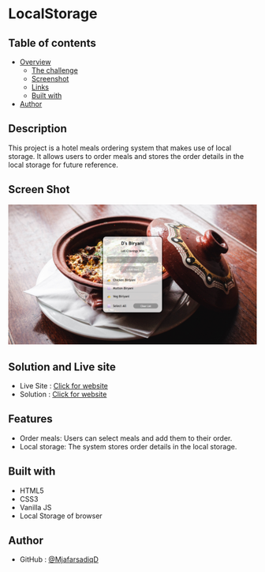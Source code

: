 # LocalStorage

## Table of contents

- [Overview](#overview)
  - [The challenge](#description)
  - [Screenshot](#screen-shot)
  - [Links](#solution-and-live-site)
  - [Built with](#built-with)
- [Author](#author)

## Description
This project is a hotel meals ordering system that makes use of local storage. It allows users to order meals and stores the order details in the local storage for future reference.

## Screen Shot

![](./assets/images/Design.png)

## Solution and Live site 

- Live Site : [Click for website](https://www.github.com/Ashraful-Fuqha/Local-Storage/)
- Solution : [Click for website](https://ashraful-fuqha.github.io/local-storage/)

## Features
- Order meals: Users can select meals and add them to their order.
- Local storage: The system stores order details in the local storage.

## Built with 
- HTML5
- CSS3
- Vanilla JS
- Local Storage of browser

## Author

- GitHub : [@MjafarsadiqD](https://github.com/Ashraful-Fuqha)